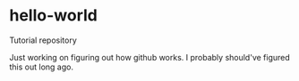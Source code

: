 # hello-world
Tutorial repository

Just working on figuring out how github works.
I probably should've figured this out long ago.
